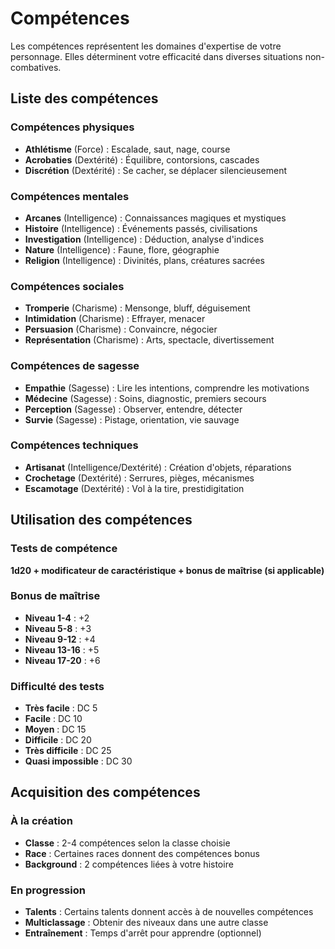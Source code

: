 # Compétences

Les compétences représentent les domaines d'expertise de votre personnage. Elles déterminent votre efficacité dans diverses situations non-combatives.

## Liste des compétences

### Compétences physiques
- **Athlétisme** (Force) : Escalade, saut, nage, course
- **Acrobaties** (Dextérité) : Équilibre, contorsions, cascades
- **Discrétion** (Dextérité) : Se cacher, se déplacer silencieusement

### Compétences mentales
- **Arcanes** (Intelligence) : Connaissances magiques et mystiques
- **Histoire** (Intelligence) : Événements passés, civilisations
- **Investigation** (Intelligence) : Déduction, analyse d'indices
- **Nature** (Intelligence) : Faune, flore, géographie
- **Religion** (Intelligence) : Divinités, plans, créatures sacrées

### Compétences sociales
- **Tromperie** (Charisme) : Mensonge, bluff, déguisement
- **Intimidation** (Charisme) : Effrayer, menacer
- **Persuasion** (Charisme) : Convaincre, négocier
- **Représentation** (Charisme) : Arts, spectacle, divertissement

### Compétences de sagesse
- **Empathie** (Sagesse) : Lire les intentions, comprendre les motivations
- **Médecine** (Sagesse) : Soins, diagnostic, premiers secours
- **Perception** (Sagesse) : Observer, entendre, détecter
- **Survie** (Sagesse) : Pistage, orientation, vie sauvage

### Compétences techniques
- **Artisanat** (Intelligence/Dextérité) : Création d'objets, réparations
- **Crochetage** (Dextérité) : Serrures, pièges, mécanismes
- **Escamotage** (Dextérité) : Vol à la tire, prestidigitation

## Utilisation des compétences

### Tests de compétence
**1d20 + modificateur de caractéristique + bonus de maîtrise (si applicable)**

### Bonus de maîtrise
- **Niveau 1-4** : +2
- **Niveau 5-8** : +3
- **Niveau 9-12** : +4
- **Niveau 13-16** : +5
- **Niveau 17-20** : +6

### Difficulté des tests
- **Très facile** : DC 5
- **Facile** : DC 10
- **Moyen** : DC 15
- **Difficile** : DC 20
- **Très difficile** : DC 25
- **Quasi impossible** : DC 30

## Acquisition des compétences

### À la création
- **Classe** : 2-4 compétences selon la classe choisie
- **Race** : Certaines races donnent des compétences bonus
- **Background** : 2 compétences liées à votre histoire

### En progression
- **Talents** : Certains talents donnent accès à de nouvelles compétences
- **Multiclassage** : Obtenir des niveaux dans une autre classe
- **Entraînement** : Temps d'arrêt pour apprendre (optionnel)
